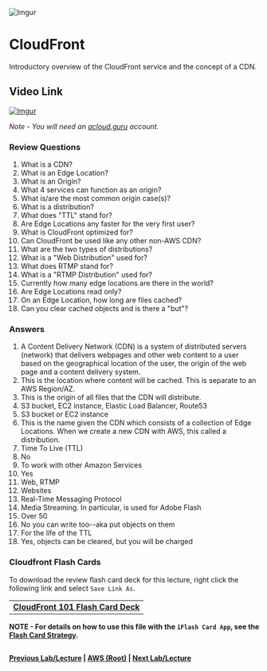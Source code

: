 ![Imgur](https://i.imgur.com/VcdZTNZ.png)


CloudFront
======

Introductory overview of the CloudFront service and the concept of a CDN.


## Video Link

[![Imgur](https://i.imgur.com/ilIqZeq.png)](https://acloud.guru/course/aws-certified-solutions-architect-associate/learn/storage/cloudfront-overview/watch)

*Note - You will need an [acloud.guru](acloud.guru) account.*


### Review Questions

1.  What is a CDN?
2.  What is an Edge Location?
3.  What is an Origin? 
4.  What 4 services can function as an origin?
5.  What is/are the most common origin case(s)?
6.  What is a distribution?
7.  What does "TTL" stand for?
8.  Are Edge Locations any faster for the very first user?
9.  What is CloudFront optimized for?
10. Can CloudFront be used like any other non-AWS CDN?
11. What are the two types of distributions?
12. What is a "Web Distribution" used for?
13. What does RTMP stand for?
14. What is a "RTMP Distribution" used for?
15. Currently how many edge locations are there in the world?
16. Are Edge Locations read only?
17. On an Edge Location, how long are files cached?
18. Can you clear cached objects and is there a "but"?


### Answers

1.  A Content Delivery Network (CDN) is a system of distributed servers (network) that delivers webpages and other web
    content to a user based on the geographical location of the user, the origin of the web page and a content delivery 
    system.
2.  This is the location where content will be cached. This is separate to an AWS Region/AZ.
3.  This is the origin of all files that the CDN will distribute. 
4.  S3 bucket, EC2 instance, Elastic Load Balancer, Route53
5.  S3 bucket or EC2 instance
6.  This is the name given the CDN which consists of a collection of Edge Locations. When we create 
    a new CDN with AWS, this called a distribution.
7.  Time To Live (TTL)
8.  No
9.  To work with other Amazon Services
10. Yes
11. Web, RTMP
12. Websites
13. Real-Time Messaging Protocol
14. Media Streaming. In particular, is used for Adobe Flash
15. Over 50
16. No you can write too--aka put objects on them
17. For the life of the TTL
18. Yes, objects can be cleared, but you will be charged


### Cloudfront Flash Cards
  
  To download the review flash card deck for this lecture, right click the following link and select
  `Save Link As`. 
  
  <table>
  <tr>
  <td>
  <b><a href="cloudfront.txt" download="cloudfront.txt">CloudFront 101 Flash Card Deck</a></b>
  </td>
  </tr>
  </table>
  
**NOTE - For details on how to use this file with the `iFlash Card App`, see the [Flash Card Strategy](https://github.com/bradyhouse/house/blob/master/fiddles/aws/readme.adoc#flash-card-strategy).**  


##

**[Previous Lab/Lecture](../s3/s3-lifecycle.md) | [AWS (Root)](../readme.adoc) | [Next Lab/Lecture](cloudfront-create-a-cdn.md)** 
    
